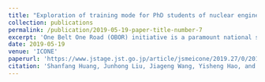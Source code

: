 ```yaml
---
title: "Exploration of training mode for PhD students of nuclear engineering"
collection: publications
permalink: /publication/2019-05-19-paper-title-number-7
excerpt: 'One Belt One Road (OBOR) initiative is a paramount national strategy of China, which greatly promotes the technical innovations like those in the nuclear energy industry. The Chinese HPR1000 reactor, with independent intellectual property rights, has been exported to various countries all over the world.'
date: 2019-05-19
venue: 'ICONE'
paperurl: 'https://www.jstage.jst.go.jp/article/jsmeicone/2019.27/0/2019.27_1376/_article/-char/ja/'
citation: 'Shanfang Huang, Junhong Liu, Jiageng Wang, Yisheng Hao, and Kan Wang. "Exploration of training mode for PhD students of nuclear engineering." In The Proceedings of the International Conference on Nuclear Engineering (ICONE) 2019.27, p. 1376. The Japan Society of Mechanical Engineers, 2019.'
---
```

